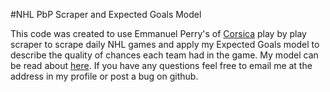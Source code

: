 #NHL PbP Scraper and Expected Goals Model

This code was created to use Emmanuel Perry's of [Corsica](corsica.hockey) play by play scraper to scrape daily NHL games and apply
my Expected Goals model to describe the quality of chances each team had in the game.  My model can be
read about [here](https://rpubs.com/mcbarlowe/xGmodel).  If you have any questions feel free to email
me at the address in my profile or post a bug on github.
